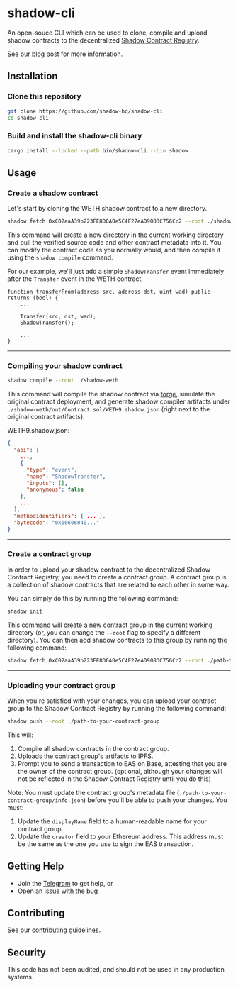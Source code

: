 # shadow-cli

An open-souce CLI which can be used to clone, compile and upload shadow contracts to the decentralized [Shadow Contract Registry](https://logs.xyz).

See our [blog post](https://todo.xyz) for more information.

## Installation

### Clone this repository

```bash
git clone https://github.com/shadow-hq/shadow-cli
cd shadow-cli
```

### Build and install the shadow-cli binary

```bash
cargo install --locked --path bin/shadow-cli --bin shadow
```

## Usage

### Create a shadow contract

Let's start by cloning the WETH shadow contract to a new directory.

```bash
shadow fetch 0xC02aaA39b223FE8D0A0e5C4F27eAD9083C756Cc2 --root ./shadow-weth
```

This command will create a new directory in the current working directory and pull the verified source code and other contract metadata into it. You can modify the contract code as you normally would, and then compile it using the `shadow compile` command.

For our example, we'll just add a simple `ShadowTransfer` event immediately after the `Transfer` event in the WETH contract.

```solidity
function transferFrom(address src, address dst, uint wad) public returns (bool) {
    ...

    Transfer(src, dst, wad);
    ShadowTransfer();

    ...
}
```

---

### Compiling your shadow contract

```bash
shadow compile --root ./shadow-weth
```

This command will compile the shadow contract via [forge](https://github.com/foundry-rs/foundry), simulate the original contract deployment, and generate shadow compiler artifacts under `./shadow-weth/out/Contract.sol/WETH9.shadow.json` (right next to the original contract artifacts).

WETH9.shadow.json:
```json
{
  "abi": [
    ...,
    {
      "type": "event",
      "name": "ShadowTransfer",
      "inputs": [],
      "anonymous": false
    },
    ...
  ],
  "methodIdentifiers": { ... },
  "bytecode": "0x60606040..."
}
```

---

### Create a contract group

In order to upload your shadow contract to the decentralized Shadow Contract Registry, you need to create a contract group. A contract group is a collection of shadow contracts that are related to each other in some way.

You can simply do this by running the following command:

```bash
shadow init
```

This command will create a new contract group in the current working directory (or, you can change the `--root` flag to specify a different directory). You can then add shadow contracts to this group by running the following command:

```bash
shadow fetch 0xC02aaA39b223FE8D0A0e5C4F27eAD9083C756Cc2 --root ./path-to-your-contract-group
```

---

### Uploading your contract group

When you're satisfied with your changes, you can upload your contract group to the Shadow Contract Registry by running the following command:

```bash
shadow push --root ./path-to-your-contract-group
```

This will:

1. Compile all shadow contracts in the contract group.
2. Uploads the contract group's artifacts to IPFS.
3. Prompt you to send a transaction to EAS on Base, attesting that you are the owner of the contract group. (optional, although your changes will not be reflected in the Shadow Contract Registry until you do this)

Note: You must update the contract group's metadata file (`./path-to-your-contract-group/info.json`) before you'll be able to push your changes. You must:

1. Update the `displayName` field to a human-readable name for your contract group.
2. Update the `creator` field to your Ethereum address. This address must be the same as the one you use to sign the EAS transaction.

## Getting Help

- Join the [Telegram](https://t.me/shadow_devs) to get help, or
- Open an issue with the [bug](https://github.com/shadow-hq/shadow-reth/issues/new?assignees=&template=bug.yml)

## Contributing

See our [contributing guidelines](./CONTRIBUTING.md).

## Security

This code has not been audited, and should not be used in any production systems.
